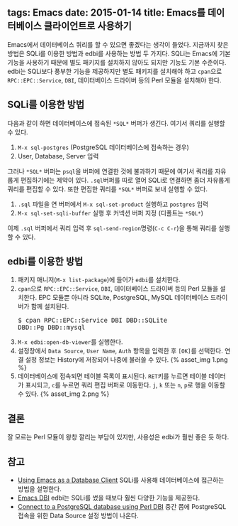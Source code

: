 tags: Emacs
date: 2015-01-14
title: Emacs를 데이터베이스 클라이언트로 사용하기
---
Emacs에서 데이터베이스 쿼리를 할 수 있으면 좋겠다는 생각이 들었다. 지금까지 찾은 방법은 SQLi를 이용한 방법과 edbi를 사용하는 방법 두 가지다. SQLi는 Emacs에 기본 기능을 사용하기 때문에 별도 패키지를 설치하지 않아도 되지만 기능도 기본 수준이다. edbi는 SQLi보다 풍부한 기능을 제공하지만 별도 패키지를 설치해야 하고 `cpan`으로 `RPC::EPC::Service`, `DBI`, 데이터베이스 드라이버 등의 Perl 모듈을 설치해야 한다.<!--more-->

## SQLi를 이용한 방법
다음과 같이 하면 데이터베이스에 접속된 `*SQL*` 버퍼가 생긴다. 여기서 쿼리를 실행할 수 있다.
1. `M-x sql-postgres` (PostgreSQL 데이터베이스에 접속하는 경우)
2. User, Database, Server 입력

그러나 `*SQL*` 버퍼는 `psql`을 버퍼에 연결한 것에 불과하기 때문에 여기서 쿼리를 자유롭게 편집하기에는 제약이 있다. `.sql`버퍼를 따로 열어 SQLi로 연결하면 좀더 자유롭게 쿼리를 편집할 수 있다. 또한 편집한 쿼리를 `*SQL*` 버퍼로 보내 실행할 수 있다.

1. `.sql` 파일을 연 버퍼에서 `M-x sql-set-product` 실행하고 `postgres` 입력
2. `M-x sql-set-sqli-buffer` 실행 후 커넥션 버퍼 지정 (디폴트는 `*SQL*`)

이제 `.sql` 버퍼에서 쿼리 입력 후 `sql-send-region`명령(`C-c C-r`)을 통해 쿼리를 실행할 수 있다.

## edbi를 이용한 방법
1. 패키지 매니저(`M-x list-package`)에 들어가 `edbi`를 설치한다.
2. `cpan`으로 `RPC::EPC::Service`, `DBI`, 데이터베이스 드라이버 등의 Perl 모듈을 설치한다. EPC 모듈뿐 아니라 SQLite, PostgreSQL, MySQL 데이터베이스 드라이버가 함께 설치된다.<pre class="console">$ cpan RPC::EPC::Service DBI DBD::SQLite DBD::Pg DBD::mysql</pre>
3. `M-x edbi:open-db-viewer`를 실행한다.
4. 설정창에서 `Data Source`, `User Name`, `Auth` 항목을 입력한 후 `[OK]`를 선택한다. 연결 설정 정보는 History에 저장되어 나중에 불러쓸 수 있다.
{% asset_img 1.png %}
5. 데이터베이스에 접속되면 테이블 목록이 표시된다. `RET`키를 누르면 테이블 데이터가 표시되고, `c`를 누르면 쿼리 편집 버퍼로 이동한다. `j`, `k` 또는 `n`, `p`로 행을 이동할 수 있다.
{% asset_img 2.png %}

## 결론
잘 모르는 Perl 모듈이 왕창 깔리는 부담이 있지만, 사용성은 edbi가 훨씬 좋은 듯 하다.

## 참고
* [Using Emacs as a Database Client](http://emacsredux.com/blog/2013/06/13/using-emacs-as-a-database-client/)
SQLi를 사용해 데이터베이스에 접근하는 방법을 설명한다.
* [Emacs DBI](https://github.com/kiwanami/emacs-edbi)
edbi는 SQLi를 썼을 때보다 훨씬 다양한 기능을 제공한다.
* [Connect to a PostgreSQL database using Perl DBI](http://www.microhowto.info/howto/connect_to_a_postgresql_database_using_perl_dbi.html)
중간 쯤에 PostgreSQL 접속을 위한 Data Source 설정 방법이 나온다.
